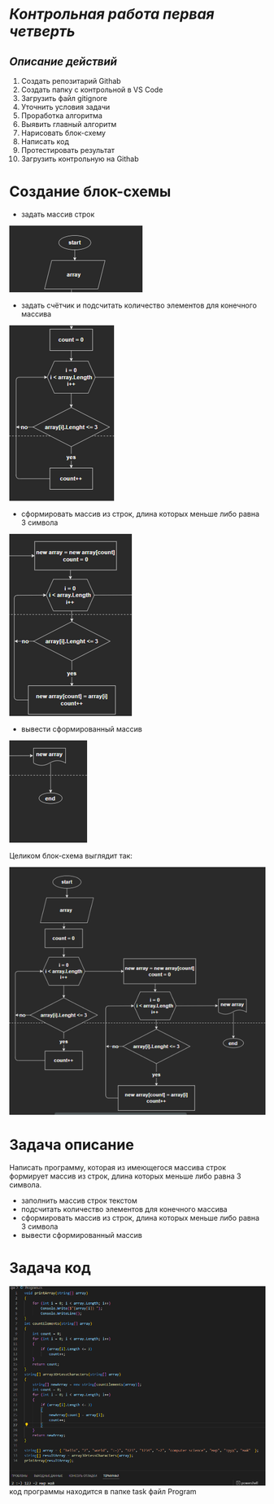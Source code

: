 # _**Контрольная работа первая четверть**_

## *Описание действий*

1. Создать репозитарий Githab
2. Создать папку с контрольной в VS Code
3. Загрузить файл gitignore
4. Уточнить условия задачи
5. Проработка алгоритма
6. Выявить главный алгоритм
7. Нарисовать блок-схему
8. Написать код
9. Протестировать результат
10. Загрузить контрольную на  Githab

# Создание блок-схемы

* задать массив строк 

![начало, задаём массив](https://github.com/alexe127/Control-work-first-quarter/blob/main/image/start.png)

* задать счётчик и подсчитать количество элементов для конечного массива

![элементы](https://github.com/alexe127/Control-work-first-quarter/blob/main/image/elements.png)

* сформировать массив из строк, длина которых меньше либо равна 3 символа

![массив](https://github.com/alexe127/Control-work-first-quarter/blob/main/image/newarray.png)

* вывести сформированный массив

![вывод массива](https://github.com/alexe127/Control-work-first-quarter/blob/main/image/print.png)

Целиком блок-схема выглядит так:

![схема](https://github.com/alexe127/Control-work-first-quarter/blob/main/image/blokdiagram.png)

# Задача описание
Написать программу, которая из имеющегося массива строк формирует массив из строк, 
длина которых меньше либо равна 3 символа.

* заполнить массив строк текстом
* подсчитать количество элементов для конечного массива
* сформировать массив из строк, длина которых меньше либо равна 3 символа
* вывести сформированный массив

# Задача код

![Решение задачи](https://github.com/alexe127/Control-work-first-quarter/blob/main/image/code.png)
код программы находится в папке task файл Program
